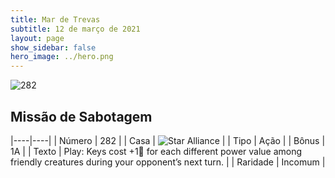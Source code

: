 ```yaml
---
title: Mar de Trevas
subtitle: 12 de março de 2021
layout: page
show_sidebar: false
hero_image: ../hero.png
---
```


![282](https://cdn.keyforgegame.com/media/card_front/pt/496_282_68HX74JJ74CF_pt.png)

## Missão de Sabotagem

|----|----|
| Número | 282 |
| Casa | ![Star Alliance](https://archonarcana.com/images/thumb/7/7d/Star_Alliance.png/22px-Star_Alliance.png "Aliança Estelar") |
| Tipo | Ação |
| Bônus | 1A |
| Texto | Play: Keys cost +1 for each different power value among friendly creatures during your opponent’s next turn. |
| Raridade | Incomum |
